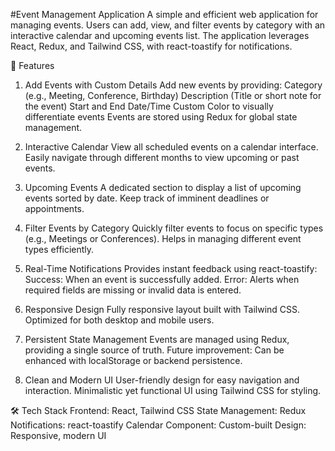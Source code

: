 #Event Management Application
A simple and efficient web application for managing events. Users can add, view, and filter events by category with an interactive calendar and upcoming events list. The application leverages React, Redux, and Tailwind CSS, with react-toastify for notifications.

🚀 Features
1. Add Events with Custom Details
Add new events by providing:
Category (e.g., Meeting, Conference, Birthday)
Description (Title or short note for the event)
Start and End Date/Time
Custom Color to visually differentiate events
Events are stored using Redux for global state management.

2. Interactive Calendar
View all scheduled events on a calendar interface.
Easily navigate through different months to view upcoming or past events.
3. Upcoming Events
A dedicated section to display a list of upcoming events sorted by date.
Keep track of imminent deadlines or appointments.

4. Filter Events by Category
Quickly filter events to focus on specific types (e.g., Meetings or Conferences).
Helps in managing different event types efficiently.

5. Real-Time Notifications
Provides instant feedback using react-toastify:
Success: When an event is successfully added.
Error: Alerts when required fields are missing or invalid data is entered.

6. Responsive Design
Fully responsive layout built with Tailwind CSS.
Optimized for both desktop and mobile users.

7. Persistent State Management
Events are managed using Redux, providing a single source of truth.
Future improvement: Can be enhanced with localStorage or backend persistence.

8. Clean and Modern UI
User-friendly design for easy navigation and interaction.
Minimalistic yet functional UI using Tailwind CSS for styling.

🛠️ Tech Stack
Frontend: React, Tailwind CSS
State Management: Redux
Notifications: react-toastify
Calendar Component: Custom-built
Design: Responsive, modern UI
